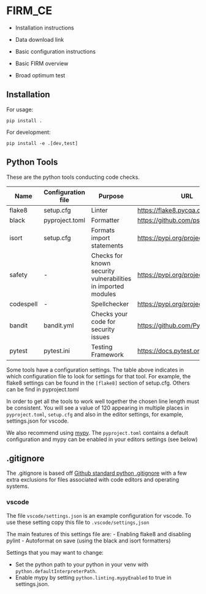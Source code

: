# FIRM_CE

- Installation instructions

- Data download link

- Basic configuration instructions

- Basic FIRM overview

- Broad optimum test

## Installation
For usage:

`pip install .`

For development:

`pip install -e .[dev,test]`

## Python Tools

These are the python tools conducting code checks.

| Name | Configuration file | Purpose | URL |
| --- | --- | --- | --- |
| flake8 | setup.cfg |  Linter | https://flake8.pycqa.org/en/latest/ |
| black | pyproject.toml | Formatter | https://github.com/psf/black |
| isort | setup.cfg | Formats import statements | https://pypi.org/project/isort/ |
| safety | - | Checks for known security vulnerabilities in imported modules | https://pypi.org/project/safety/ |
| codespell | - | Spellchecker | https://pypi.org/project/codespell/ |
| bandit | bandit.yml | Checks your code for security issues | https://github.com/PyCQA/bandit |
| pytest | pytest.ini | Testing Framework | https://docs.pytest.org/ |

Some tools have a configuration settings. The table above indicates in which configuration file to look for settings for that tool. For example, the flake8 settings can be found in the `[flake8]` section of setup.cfg. Others can be find in pyproject.toml

In order to get all the tools to work well together the chosen line length must be consistent. You will see
a value of 120 appearing in multiple places in `pyproject.toml`, `setup.cfg` and also in the editor settings, for example, settings.json for vscode.

We also recommend using [mypy](http://www.mypy-lang.org/). The `pyproject.toml` contains a default configuration and mypy can be enabled in your editors settings (see below)

## .gitignore

The .gitignore is based off [Github standard python .gitignore](https://github.com/github/gitignore/blob/main/Python.gitignore) with a few extra exclusions for files associated with code editors and operating systems.

### vscode

The file `vscode/settings.json` is an example configuration for vscode. To use these setting copy this file to `.vscode/settings,json`

The main features of this settings file are:
    - Enabling flake8 and disabling pylint
    - Autoformat on save (using the black and isort formatters)

Settings that you may want to change:
- Set the python path to your python in your venv with `python.defaultInterpreterPath`.
- Enable mypy by setting `python.linting.mypyEnabled` to true in settings.json.


